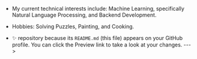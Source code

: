 - My current technical interests include: Machine Learning, specifically Natural Language Processing, and Backend Development.
- Hobbies: Solving Puzzles, Painting, and Cooking.


- ✨ repository because its `README.md` (this file) appears on your GitHub profile.
You can click the Preview link to take a look at your changes.
--->
